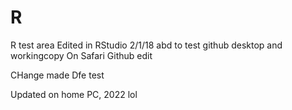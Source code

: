 # R
R test area
Edited in RStudio 2/1/18 abd to test github desktop and workingcopy
On Safari Github edit

CHange made Dfe test

Updated on home PC, 2022 lol
